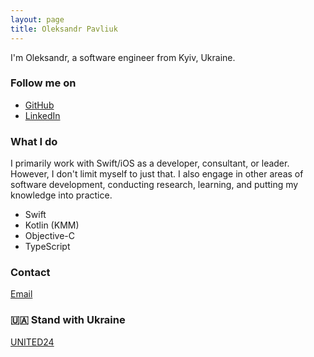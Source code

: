 ```yaml
---
layout: page
title: Oleksandr Pavliuk
---
```


I'm Oleksandr, a software engineer from Kyiv, Ukraine.

### Follow me on

* [GitHub](https://github.com/pavliuko)
* [LinkedIn](https://www.linkedin.com/in/aleks-pavliuk)

### What I do
I primarily work with Swift/iOS as a developer, consultant, or leader. However, I don't limit myself to just that. I also engage in other areas of software development, conducting research, learning, and putting my knowledge into practice.

* Swift
* Kotlin (KMM)
* Objective-C
* TypeScript

### Contact

[Email](mailto:pavliuk.aleksandr@gmail.com)

### 🇺🇦 Stand with Ukraine
[UNITED24](https://u24.gov.ua/)
